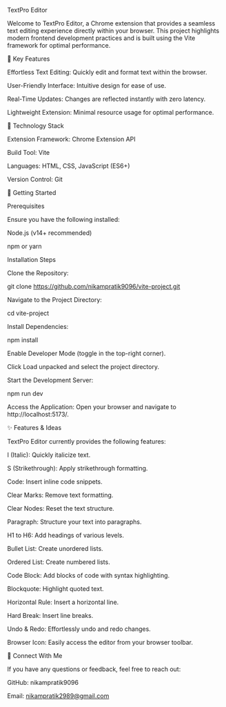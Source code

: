 TextPro Editor

Welcome to TextPro Editor, a Chrome extension that provides a seamless text editing experience directly within your browser. This project highlights modern frontend development practices and is built using the Vite framework for optimal performance.

🚀 Key Features

Effortless Text Editing: Quickly edit and format text within the browser.

User-Friendly Interface: Intuitive design for ease of use.

Real-Time Updates: Changes are reflected instantly with zero latency.

Lightweight Extension: Minimal resource usage for optimal performance.

🔧 Technology Stack

Extension Framework: Chrome Extension API

Build Tool: Vite

Languages: HTML, CSS, JavaScript (ES6+)

Version Control: Git


🚀 Getting Started

Prerequisites

Ensure you have the following installed:

Node.js (v14+ recommended)

npm or yarn

Installation Steps

Clone the Repository:

git clone https://github.com/nikampratik9096/vite-project.git

Navigate to the Project Directory:

cd vite-project

Install Dependencies:

npm install


Enable Developer Mode (toggle in the top-right corner).

Click Load unpacked and select the project directory.

Start the Development Server:

npm run dev

Access the Application:
Open your browser and navigate to http://localhost:5173/.

✨  Features & Ideas

TextPro Editor currently provides the following features:

I (Italic): Quickly italicize text.

S (Strikethrough): Apply strikethrough formatting.

Code: Insert inline code snippets.

Clear Marks: Remove text formatting.

Clear Nodes: Reset the text structure.

Paragraph: Structure your text into paragraphs.

H1 to H6: Add headings of various levels.

Bullet List: Create unordered lists.

Ordered List: Create numbered lists.

Code Block: Add blocks of code with syntax highlighting.

Blockquote: Highlight quoted text.

Horizontal Rule: Insert a horizontal line.

Hard Break: Insert line breaks.

Undo & Redo: Effortlessly undo and redo changes.

Browser Icon: Easily access the editor from your browser toolbar.


🤝 Connect With Me

If you have any questions or feedback, feel free to reach out:

GitHub: nikampratik9096

Email: nikampratik2989@gmail.com
